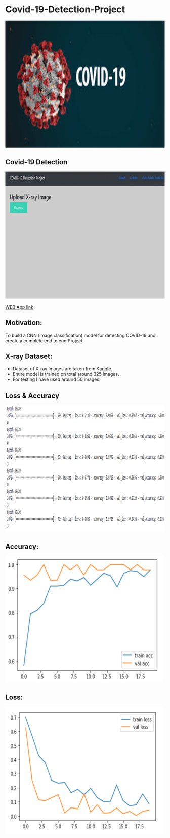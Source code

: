 # Covid-19-Detection-Project

<img src="https://github.com/vishvpatel-97/Covid-19-Detection-Project/blob/main/images/covid.jpg" width=600, height=400>

## Covid-19 Detection
<img src="https://github.com/vishvpatel-97/Covid-19-Detection-Project/blob/main/images/covid19.gif" width=600, height=400>

[WEB App link](https://covid19-xray-detection.herokuapp.com/)

## Motivation:

To build a CNN (image classification) model for detecting COVID-19 and create a complete end to end Project.

## X-ray Dataset:
- Dataset of X-ray Images are taken from Kaggle.
- Entire model is trained on total around 325 images.
- For testing I have used around 50 images.

## Loss & Accuracy

<img src="https://github.com/vishvpatel-97/Covid-19-Detection-Project/blob/main/images/model%20accuracy.png" width=1000, height=400>

## Accuracy:

<img src="https://github.com/vishvpatel-97/Covid-19-Detection-Project/blob/main/images/accuracy.png" width=500, height=400>

## Loss:

<img src="https://github.com/vishvpatel-97/Covid-19-Detection-Project/blob/main/images/loss.png" width=500, height=400>

